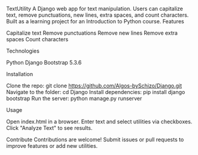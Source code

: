 TextUtility
A Django web app for text manipulation. Users can capitalize text, remove punctuations, new lines, extra spaces, and count characters. Built as a learning project for an Introduction to Python course.
Features

Capitalize text
Remove punctuations
Remove new lines
Remove extra spaces
Count characters

Technologies

Python
Django
Bootstrap 5.3.6

Installation

Clone the repo: git clone https://github.com/Algos-bySchizo/Django.git
Navigate to the folder: cd Django
Install dependencies: pip install django bootstrap
Run the server: python manage.py runserver

Usage

Open index.html in a browser.
Enter text and select utilities via checkboxes.
Click "Analyze Text" to see results.

Contribute
Contributions are welcome! Submit issues or pull requests to improve features or add new utilities.
